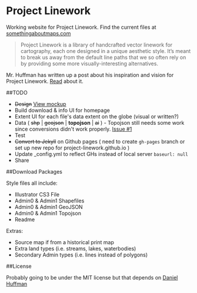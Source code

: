 Project Linework
================
Working website for Project Linework. Find the current files at [somethingaboutmaps.com](http://somethingaboutmaps.wordpress.com/project-linework/)

> Project Linework is a library of handcrafted vector linework for cartography, each one designed in a unique aesthetic style. It’s meant to break us away from the default line paths that we so often rely on by providing some more visually-interesting alternatives.

Mr. Huffman has written up a post about his inspiration and vision for Project Linework. [Read](http://somethingaboutmaps.wordpress.com/2012/07/19/linework-like-typefaces/) about it.

##TODO

* ~~Design~~ [View mockup](http://svmatthews.github.io/project-linework/)
* Build download & info UI for homepage
* Extent UI for each file's data extent on the globe (visual or written?)
* Data ( ~~shp~~ | ~~geojson~~ | **topojson** | ~~ai~~ ) - Topojson still needs some work since conversions didn't work properly. [Issue #1](https://github.com/svmatthews/project-linework/issues/1)
* Test
* ~~Convert to Jekyll~~ on Github pages ( need to create `gh-pages` branch or set up new repo for project-linework.github.io )
* Update _config.yml to reflect GHs instead of local server `baseurl: null`
* Share


##Download Packages

Style files all include:

* Illustrator CS3 File
* Admin0 & Admin1 Shapefiles
* Admin0 & Admin1 GeoJSON
* Admin0 & Admin1 Topojson
* Readme

Extras:

* Source map if from a historical print map
* Extra land types (i.e. streams, lakes, waterbodies)
* Secondary Admin types (i.e. lines instead of polygons)


##License

Probably going to be under the MIT license but that depends on [Daniel Huffman](https://twitter.com/pinakographos)
